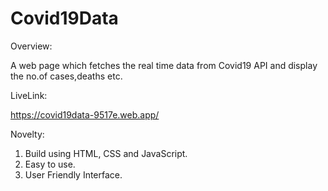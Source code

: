 # Covid19Data
Overview:

A web page which fetches the real time data from Covid19 API and display the no.of cases,deaths etc.

LiveLink:

https://covid19data-9517e.web.app/

Novelty:

1. Build using HTML, CSS and JavaScript.
2. Easy to use.
3. User Friendly Interface.
